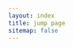 ```yaml
---
layout: index
title: jump page
sitemap: false
---
```


<script>
var list = {
	'home': '/',
	'feedback': '/feedback',
	'docs': '/docs',
	'support': '/support',
	'contact': '/support',
	'change-log': '/download#change-log',
}

var jump = location.search.substring(1);
if(jump != "" && jump != "undefined") {
	location = list[jump];
}
</script>
